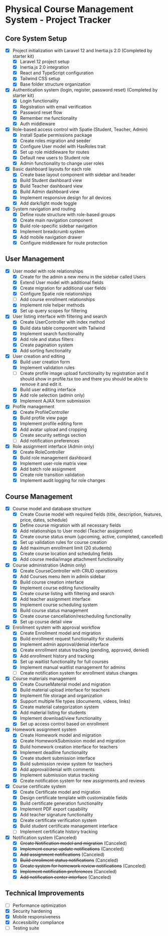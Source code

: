 # Physical Course Management System - Project Tracker

## Core System Setup
- [x] Project initialization with Laravel 12 and Inertia.js 2.0 (Completed by starter kit)
  - [x] Laravel 12 project setup
  - [x] Inertia.js 2.0 integration
  - [x] React and TypeScript configuration
  - [x] Tailwind CSS setup
  - [x] Base folder structure organization
- [x] Authentication system (login, register, password reset) (Completed by starter kit)
  - [x] Login functionality
  - [x] Registration with email verification
  - [x] Password reset flow
  - [x] Remember me functionality
  - [x] Auth middleware
- [x] Role-based access control with Spatie (Student, Teacher, Admin)
  - [x] Install Spatie permissions package
  - [x] Create roles migration and seeder
  - [x] Configure User model with HasRoles trait
  - [x] Set up role middleware for routes
  - [x] Default new users to Student role
  - [x] Admin functionality to change user roles
- [x] Basic dashboard layouts for each role
  - [x] Create base layout component with sidebar and header
  - [x] Build Student dashboard view
  - [x] Build Teacher dashboard view
  - [x] Build Admin dashboard view
  - [x] Implement responsive design for all devices
  - [x] Add dark/light mode toggle
- [x] System navigation and routing
  - [x] Define route structure with role-based groups
  - [x] Create main navigation component
  - [x] Build role-specific sidebar navigation
  - [x] Implement breadcrumb system
  - [x] Add mobile navigation drawer
  - [x] Configure middleware for route protection

## User Management
- [x] User model with role relationships
  - [x] Create for the admin a new menu in the sidebar called Users
  - [x] Extend User model with additional fields
  - [x] Create migration for additional user fields
  - [x] Configure Spatie role relationships
  - [ ] Add course enrollment relationships
  - [x] Implement role helper methods
  - [x] Set up query scopes for filtering
- [x] User listing interface with filtering and search
  - [x] Create UserController with index method
  - [x] Build data table component with Tailwind
  - [x] Implement search functionality
  - [x] Add role and status filters
  - [x] Create pagination system
  - [x] Add sorting functionality
- [x] User creation and editing
  - [x] Build user creation form
  - [x] Implement validation rules
  - [ ] Create profile image upload functionality by registration and it should show in profile.tsx too and there you should be able to remove it and edit it.
  - [x] Build user editing interface
  - [x] Add role selection (admin only)
  - [x] Implement AJAX form submission
- [x] Profile management
  - [x] Create ProfileController
  - [x] Build profile view page
  - [x] Implement profile editing form
  - [x] Add avatar upload and cropping
  - [x] Create security settings section
  - [ ] Add notification preferences
- [x] Role assignment interface (Admin only)
  - [x] Create RoleController
  - [x] Build role management dashboard
  - [x] Implement user-role matrix view
  - [x] Add batch role assignment
  - [x] Create role transition validation
  - [x] Implement audit logging for role changes

## Course Management
- [x] Course model and database structure
  - [x] Create Course model with required fields (title, description, features, price, dates, schedule)
  - [x] Define course migration with all necessary fields
  - [x] Add relationships to User model (Teacher assignment)
  - [x] Create course status enum (upcoming, active, completed, cancelled)
  - [x] Set up validation rules for course creation
  - [x] Add maximum enrollment limit (20 students)
  - [x] Create course location and scheduling fields
  - [x] Add course media/image attachment functionality
- [x] Course administration (Admin only)
  - [x] Create CourseController with CRUD operations
  - [x] Add Courses menu item in admin sidebar
  - [x] Build course creation interface
  - [x] Implement course editing functionality
  - [x] Create course listing with filtering and search
  - [x] Add teacher assignment interface
  - [x] Implement course scheduling system
  - [x] Build course status management
  - [x] Create course cancellation/rescheduling functionality
  - [x] Set up course detail view
- [x] Enrollment system with approval workflow
  - [x] Create Enrollment model and migration
  - [x] Build enrollment request functionality for students
  - [x] Implement admin approval/denial interface
  - [x] Create enrollment status tracking (pending, approved, denied)
  - [x] Add enrollment history and tracking
  - [x] Set up waitlist functionality for full courses
  - [x] Implement manual waitlist management for admins
  - [ ] Create notification system for enrollment status changes
- [x] Course materials management
  - [x] Create CourseMaterial model and migration
  - [x] Build material upload interface for teachers
  - [x] Implement file storage and organization
  - [x] Support multiple file types (documents, videos, links)
  - [x] Create material categorization system
  - [x] Add material listing for students
  - [x] Implement download/view functionality
  - [x] Set up access control based on enrollment
- [x] Homework assignment system
  - [x] Create Homework model and migration
  - [x] Create HomeworkSubmission model and migration
  - [x] Build homework creation interface for teachers
  - [x] Implement deadline functionality
  - [x] Create student submission interface
  - [x] Build submission review system for teachers
  - [x] Add approval/denial with comments
  - [x] Implement submission status tracking
  - [x] Create notification system for new assignments and reviews
- [x] Course certificate system
  - [x] Create Certificate model and migration
  - [x] Design certificate template with customizable fields
  - [x] Build certificate generation functionality
  - [x] Implement PDF export capability
  - [x] Add teacher signature functionality
  - [x] Create certificate verification system
  - [x] Build student certificate management interface
  - [ ] Implement certificate history tracking
- [x] Notification system (Canceled)
  - [x] ~~Create Notification model and migration~~ (Canceled)
  - [x] ~~Implement course update notifications~~ (Canceled)
  - [x] ~~Add assignment notifications~~ (Canceled)
  - [x] ~~Build enrollment status notifications~~ (Canceled)
  - [x] ~~Create system for homework review notifications~~ (Canceled)
  - [x] ~~Implement notification preferences~~ (Canceled)
  - [x] ~~Add notification center interface~~ (Canceled)

## Technical Improvements
- [ ] Performance optimization
- [x] Security hardening
- [x] Mobile responsiveness
- [x] Accessibility compliance
- [ ] Testing suite 
